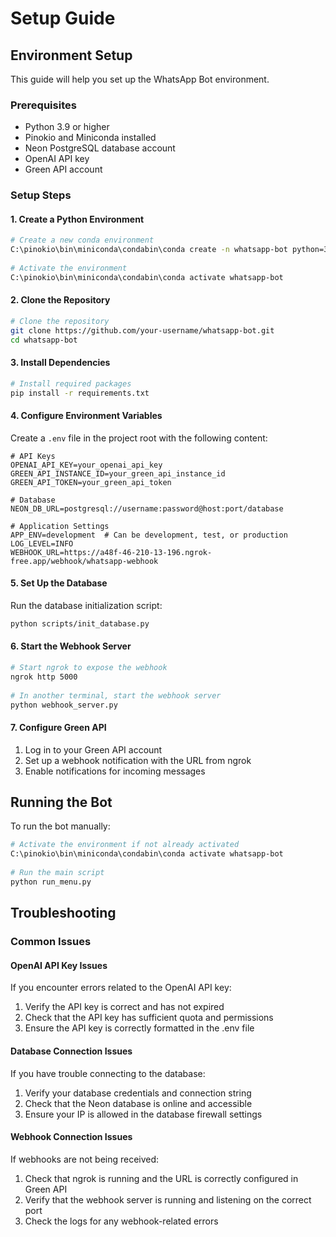 # Setup Guide  
  
## Environment Setup  
  
This guide will help you set up the WhatsApp Bot environment.  
  
### Prerequisites  
  
- Python 3.9 or higher  
- Pinokio and Miniconda installed  
- Neon PostgreSQL database account  
- OpenAI API key  
- Green API account  
  
### Setup Steps  
  
#### 1. Create a Python Environment  
  
```bash  
# Create a new conda environment  
C:\pinokio\bin\miniconda\condabin\conda create -n whatsapp-bot python=3.9  
  
# Activate the environment  
C:\pinokio\bin\miniconda\condabin\conda activate whatsapp-bot  
```  
  
#### 2. Clone the Repository  
  
```bash  
# Clone the repository  
git clone https://github.com/your-username/whatsapp-bot.git  
cd whatsapp-bot  
```  
  
#### 3. Install Dependencies  
  
```bash  
# Install required packages  
pip install -r requirements.txt  
```  
  
#### 4. Configure Environment Variables  
  
Create a `.env` file in the project root with the following content:  
  
```text  
# API Keys  
OPENAI_API_KEY=your_openai_api_key  
GREEN_API_INSTANCE_ID=your_green_api_instance_id  
GREEN_API_TOKEN=your_green_api_token  
  
# Database  
NEON_DB_URL=postgresql://username:password@host:port/database  
  
# Application Settings  
APP_ENV=development  # Can be development, test, or production  
LOG_LEVEL=INFO  
WEBHOOK_URL=https://a48f-46-210-13-196.ngrok-free.app/webhook/whatsapp-webhook  
```  
  
#### 5. Set Up the Database  
  
Run the database initialization script:  
  
```bash  
python scripts/init_database.py  
```  
  
#### 6. Start the Webhook Server  
  
```bash  
# Start ngrok to expose the webhook  
ngrok http 5000  
  
# In another terminal, start the webhook server  
python webhook_server.py  
```  
  
#### 7. Configure Green API  
  
1. Log in to your Green API account  
2. Set up a webhook notification with the URL from ngrok  
3. Enable notifications for incoming messages  
  
## Running the Bot  
  
To run the bot manually:  
  
```bash  
# Activate the environment if not already activated  
C:\pinokio\bin\miniconda\condabin\conda activate whatsapp-bot  
  
# Run the main script  
python run_menu.py  
```  
  
## Troubleshooting  
  
### Common Issues  
  
#### OpenAI API Key Issues  
  
If you encounter errors related to the OpenAI API key:  
  
1. Verify the API key is correct and has not expired  
2. Check that the API key has sufficient quota and permissions  
3. Ensure the API key is correctly formatted in the .env file  
  
#### Database Connection Issues  
  
If you have trouble connecting to the database:  
  
1. Verify your database credentials and connection string  
2. Check that the Neon database is online and accessible  
3. Ensure your IP is allowed in the database firewall settings  
  
#### Webhook Connection Issues  
  
If webhooks are not being received:  
  
1. Check that ngrok is running and the URL is correctly configured in Green API  
2. Verify that the webhook server is running and listening on the correct port  
3. Check the logs for any webhook-related errors 
